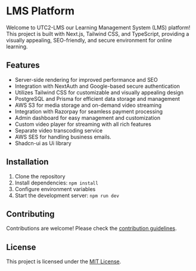 # LMS Platform

Welcome to UTC2-LMS our Learning Management System (LMS) platform! This project is built with Next.js, Tailwind CSS, and TypeScript, providing a visually appealing, SEO-friendly, and secure environment for online learning.

## Features

- Server-side rendering for improved performance and SEO
- Integration with NextAuth and Google-based secure authentication
- Utilizes Tailwind CSS for customizable and visually appealing design
- PostgreSQL and Prisma for efficient data storage and management
- AWS S3 for media storage and on-demand video streaming
- Integration with Razorpay for seamless payment processing
- Admin dashboard for easy management and customization
- Custom video player for streaming with all rich features
- Separate video transcoding service
- AWS SES for handling business emails.
- Shadcn-ui as Ui library

## Installation

1. Clone the repository
2. Install dependencies: `npm install`
3. Configure environment variables
4. Start the development server: `npm run dev`

## Contributing

Contributions are welcome! Please check the [contribution guidelines](CONTRIBUTING.md).

## License

This project is licensed under the [MIT License](LICENSE).


